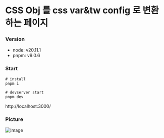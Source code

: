 # CSS Obj 를 css var&tw config 로 변환하는 페이지

### Version
- node: v20.11.1
- pnpm: v9.0.6

### Start
```
# install
pnpm i

# devserver start
pnpm dev
```

http://localhost:3000/

### Picture
![image](https://github.com/NariP/css-var-gen/assets/23569208/7bf91807-a8f5-4646-a828-d2b87bd2feb4)
